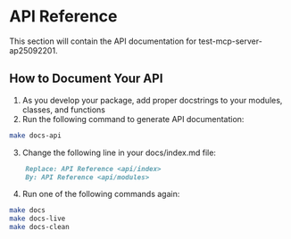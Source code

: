 # API Reference

This section will contain the API documentation for test-mcp-server-ap25092201.

## How to Document Your API

1. As you develop your package, add proper docstrings to your modules, classes, and functions
2. Run the following command to generate API documentation:

```bash
make docs-api
```
3. Change the following line in your docs/index.md file:
```md
    Replace: API Reference <api/index>
    By: API Reference <api/modules>
```
4. Run one of the following commands again:
```bash
make docs
make docs-live
make docs-clean
```
